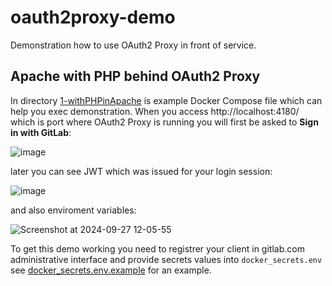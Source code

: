 # oauth2proxy-demo

Demonstration how to use OAuth2 Proxy in front of service.

## Apache with PHP behind OAuth2 Proxy

In directory [1-withPHPinApache](1-withPHPinApache) is example Docker Compose file which can help you exec demonstration. When you access http://localhost:4180/ which is port where OAuth2 Proxy is running you will first be asked to **Sign in with GitLab**:

![image](https://github.com/user-attachments/assets/92db9a39-3700-47c6-9f42-49ec8e013496)

later you can see JWT which was issued for your login session:

![image](https://github.com/user-attachments/assets/252ada17-b79c-4d58-ac22-83bb921f600c)

and also enviroment variables:

![Screenshot at 2024-09-27 12-05-55](https://github.com/user-attachments/assets/b0266f6a-75f8-4aac-848e-8785a28b3b1c)

To get this demo working you need to registrer your client in gitlab.com administrative interface and provide secrets values into `docker_secrets.env` see [docker_secrets.env.example](1-withPHPinApache/docker_secrets.env.example) for an example.
